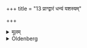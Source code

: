 +++
title = "13 प्राग्द्वारं धन्यं यशस्यम्"

+++

<details><summary>मूलम्</summary>

प्राग्द्वारं धन्यं यशस्यं चोदग्द्वारं पुत्र्यं पशव्यं च दक्षिणापश्चिमद्वारे सर्वे कामा अनुद्वारं गेहद्वारम् १३
</details>

<details><summary>Oldenberg</summary>

14, 15. (A house) with its door to the east brings wealth and fame; with its door to the north, children and cattle. By one with its door to the south +++(and west?)+++ all wishes (are obtained). The back-door should not face (?) the house-door.
</details>

